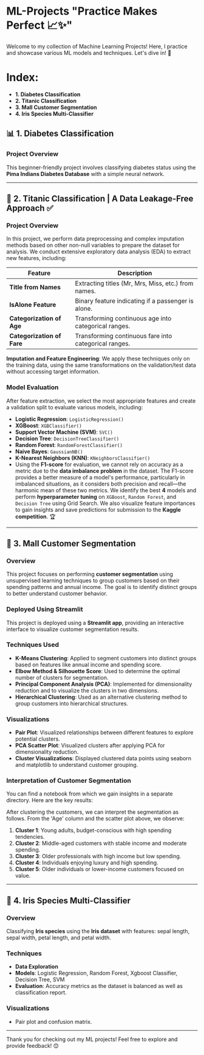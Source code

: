 # ML-Projects "Practice Makes Perfect 📈✨"

Welcome to my collection of Machine Learning Projects! Here, I practice and showcase various ML models and techniques. Let's dive in! 🚀

# Index:
- **1. Diabetes Classification**
- **2. Titanic Classification**
- **3. Mall Customer Segmentation**
- **4. Iris Species Multi-Classifier**

## 📊 1. Diabetes Classification

### Project Overview

This beginner-friendly project involves classifying diabetes status using the **Pima Indians Diabetes Database** with a simple neural network.

---

## 🚢 2. Titanic Classification | A Data Leakage-Free Approach ✅

### Project Overview

In this project, we perform data preprocessing and complex imputation methods based on other non-null variables to prepare the dataset for analysis. We conduct extensive exploratory data analysis (EDA) to extract new features, including:

| Feature                    | Description                                           |
| -------------------------- | ----------------------------------------------------- |
| **Title from Names**       | Extracting titles (Mr, Mrs, Miss, etc.) from names.   |
| **IsAlone Feature**        | Binary feature indicating if a passenger is alone.    |
| **Categorization of Age**  | Transforming continuous age into categorical ranges.  |
| **Categorization of Fare** | Transforming continuous fare into categorical ranges. |

**Imputation and Feature Engineering**: We apply these techniques only on the training data, using the same transformations on the validation/test data without accessing target information.

### Model Evaluation

After feature extraction, we select the most appropriate features and create a validation split to evaluate various models, including:

- **Logistic Regression**: `LogisticRegression()`
- **XGBoost**: `XGBClassifier()`
- **Support Vector Machine (SVM)**: `SVC()`
- **Decision Tree**: `DecisionTreeClassifier()`
- **Random Forest**: `RandomForestClassifier()`
- **Naive Bayes**: `GaussianNB()`
- **K-Nearest Neighbors (KNN)**: `KNeighborsClassifier()`
- Using the **F1-score** for evaluation, we cannot rely on accuracy as a metric due to the **data imbalance problem** in the dataset. The F1-score provides a better measure of a model's performance, particularly in imbalanced situations, as it considers both precision and recall—the harmonic mean of these two metrics. We identify the best **4** models and perform **hyperparameter tuning** on `XGBoost`, `Random Forest`, and `Decision Tree` using Grid Search. We also visualize feature importances to gain insights and save predictions for submission to the **Kaggle competition**. 🏆

---

## 🎯 3. Mall Customer Segmentation

### Overview
This project focuses on performing **customer segmentation** using unsupervised learning techniques to group customers based on their spending patterns and annual income. The goal is to identify distinct groups to better understand customer behavior.

### Deployed Using Streamlit
This project is deployed using a **Streamlit app**, providing an interactive interface to visualize customer segmentation results.

### Techniques Used
- **K-Means Clustering**: Applied to segment customers into distinct groups based on features like annual income and spending score.
- **Elbow Method & Silhouette Score**: Used to determine the optimal number of clusters for segmentation.
- **Principal Component Analysis (PCA)**: Implemented for dimensionality reduction and to visualize the clusters in two dimensions.
- **Hierarchical Clustering**: Used as an alternative clustering method to group customers into hierarchical structures.

### Visualizations
- **Pair Plot**: Visualized relationships between different features to explore potential clusters.
- **PCA Scatter Plot**: Visualized clusters after applying PCA for dimensionality reduction.
- **Cluster Visualizations**: Displayed clustered data points using seaborn and matplotlib to understand customer grouping.

### Interpretation of Customer Segmentation

You can find a notebook from which we gain insights in a separate directory. Here are the key results:

After clustering the customers, we can interpret the segmentation as follows. From the 'Age' column and the scatter plot above, we observe:

1. **Cluster 1**: Young adults, budget-conscious with high spending tendencies.
2. **Cluster 2**: Middle-aged customers with stable income and moderate spending.
3. **Cluster 3**: Older professionals with high income but low spending.
4. **Cluster 4**: Individuals enjoying luxury and high spending.
5. **Cluster 5**: Older individuals or lower-income customers focused on value.

---

## 🌷 4. Iris Species Multi-Classifier

### Overview
Classifying **Iris species** using the **Iris dataset** with features: sepal length, sepal width, petal length, and petal width.

### Techniques

- **Data Exploration**
- **Models**: Logistic Regression, Random Forest, Xgboost Classifier, Decision Tree, SVM
- **Evaluation**: Accuracy metrics as the dataset is balanced as well as classification report.

### Visualizations
- Pair plot and confusion matrix.

---

Thank you for checking out my ML projects! Feel free to explore and provide feedback! 😊
